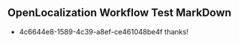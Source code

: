 ## OpenLocalization Workflow Test MarkDown
* 4c6644e8-1589-4c39-a8ef-ce461048be4f thanks!

<!--HONumber=Aug16_HO3-->


